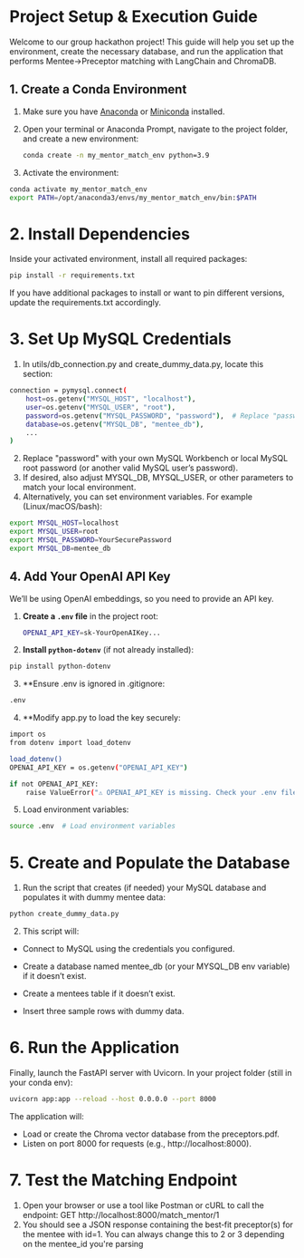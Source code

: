 # Project Setup & Execution Guide

Welcome to our group hackathon project! This guide will help you set up the environment, create the necessary database, and run the application that performs Mentee→Preceptor matching with LangChain and ChromaDB.

## 1. Create a Conda Environment

1. Make sure you have [Anaconda](https://www.anaconda.com/products/distribution) or [Miniconda](https://docs.conda.io/en/latest/miniconda.html) installed.
2. Open your terminal or Anaconda Prompt, navigate to the project folder, and create a new environment:

   ```bash
   conda create -n my_mentor_match_env python=3.9

2. Activate the environment:

```bash
conda activate my_mentor_match_env
export PATH=/opt/anaconda3/envs/my_mentor_match_env/bin:$PATH

```
# 2. Install Dependencies

Inside your activated environment, install all required packages:
```bash
pip install -r requirements.txt
````
If you have additional packages to install or want to pin different versions, update the requirements.txt accordingly. 

# 3. Set Up MySQL Credentials

1. In utils/db_connection.py and create_dummy_data.py, locate this section:
```bash
connection = pymysql.connect(
    host=os.getenv("MYSQL_HOST", "localhost"),
    user=os.getenv("MYSQL_USER", "root"),
    password=os.getenv("MYSQL_PASSWORD", "password"),  # Replace "password"!
    database=os.getenv("MYSQL_DB", "mentee_db"),
    ...
)
```
2. Replace "password" with your own MySQL Workbench or local MySQL root password (or another valid MySQL user’s password).
3. If desired, also adjust MYSQL_DB, MYSQL_USER, or other parameters to match your local environment.
4. Alternatively, you can set environment variables. For example (Linux/macOS/bash):
```bash
export MYSQL_HOST=localhost
export MYSQL_USER=root
export MYSQL_PASSWORD=YourSecurePassword
export MYSQL_DB=mentee_db
```
## 4. Add Your OpenAI API Key

We’ll be using OpenAI embeddings, so you need to provide an API key.

1. **Create a `.env` file** in the project root:
   ```bash 
   OPENAI_API_KEY=sk-YourOpenAIKey...
   ```


2. **Install `python-dotenv`** (if not already installed):
```bash
pip install python-dotenv
````
3. **Ensure .env is ignored in .gitignore:
```bash
.env
```

4. **Modify app.py to load the key securely:
```bash
import os
from dotenv import load_dotenv

load_dotenv()
OPENAI_API_KEY = os.getenv("OPENAI_API_KEY")

if not OPENAI_API_KEY:
    raise ValueError("⚠️ OPENAI_API_KEY is missing. Check your .env file.")
```
5. Load environment variables:
```bash
source .env  # Load environment variables
```
# 5. Create and Populate the Database

1. Run the script that creates (if needed) your MySQL database and populates it with dummy mentee data:
```bash
python create_dummy_data.py
```
2. This script will:
* Connect to MySQL using the credentials you configured.

* Create a database named mentee_db (or your MYSQL_DB env variable) if it doesn’t exist.

* Create a mentees table if it doesn’t exist.

* Insert three sample rows with dummy data.

# 6. Run the Application

Finally, launch the FastAPI server with Uvicorn. In your project folder (still in your conda env):
```bash
uvicorn app:app --reload --host 0.0.0.0 --port 8000
```
The application will:
* Load or create the Chroma vector database from the preceptors.pdf.
* Listen on port 8000 for requests (e.g., http://localhost:8000).
# 7. Test the Matching Endpoint

1. Open your browser or use a tool like Postman or cURL to call the endpoint:
GET http://localhost:8000/match_mentor/1
2. You should see a JSON response containing the best‐fit preceptor(s) for the mentee with id=1. You can always change this to 2 or 3 depending on the mentee_id you're parsing

